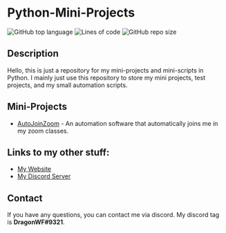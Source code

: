 # Python-Mini-Projects

![GitHub top language](https://img.shields.io/github/languages/top/DragunWF/Python-Mini-Projects)
![Lines of code](https://img.shields.io/tokei/lines/github/DragunWF/Python-Mini-Projects)
![GitHub repo size](https://img.shields.io/github/repo-size/DragunWF/Python-Mini-Projects)

## Description

Hello, this is just a repository for my mini-projects and mini-scripts in Python. I mainly just
use this repository to store my mini projects, test projects, and my small automation scripts.

## Mini-Projects

- [AutoJoinZoom](https://github.com/DragunWF/Python-Mini-Projects/tree/main/projects/AutoJoinZoom) - An
  automation software that automatically joins me in my zoom classes.

## Links to my other stuff:

- [My Website](https://dragunwf.herokuapp.com/)
- [My Discord Server](https://discord.gg/9JdnnPN)

## Contact

If you have any questions, you can contact me via discord. My discord tag is **DragonWF#9321**.
